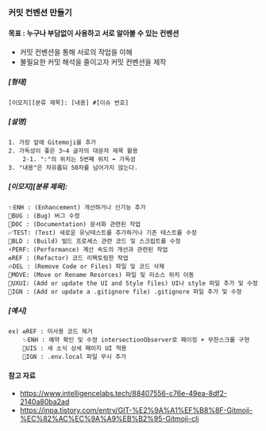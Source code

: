 ### 커밋 컨벤션 만들기

#### 목표 : 누구나 부담없이 사용하고 서로 알아볼 수 있는 컨벤션

- 커밋 컨벤션을 통해 서로의 작업을 이해
- 불필요한 커밋 해석을 줄이고자 커밋 컨벤션을 제작

##### [형태]

```
[이모지][분류 제목]: [내용] #[이슈 번호]
```


##### [설명]
```
1. 가장 앞에 Gitemoji를 추가
2. 가독성이 좋은 3~4 글자의 대문자 제목 활용
    2-1. ":"의 위치는 5번째 위치 ➡️ 가독성
3. "내용"은 자유롭되 50자를 넘어가지 않는다.
```


##### [이모지][분류 제목]:
```
✨ENH : (Enhancement) 개선하거나 신기능 추가
🐛BUG : (Bug) 버그 수정
📝DOC : (Documentation) 문서화 관련된 작업
✅TEST: (Test) 새로운 유닛테스트를 추가하거나 기존 테스트를 수정
👷BLD : (Build) 빌드 프로세스 관련 코드 및 스크립트를 수정
⚡️PERF: (Performance) 계산 속도의 개선과 관련된 작업
♻️REF : (Refactor) 코드 리팩토링한 작업
🔥DEL : (Remove Code or Files) 파일 및 코드 삭제
🚚MOVE: (Move or Rename Resorces) 파일 및 리소스 위치 이동
💄UXUI: (Add or update the UI and Style files) UI나 style 파일 추가 및 수정
🙈IGN : (Add or update a .gitignore file) .gitignore 파일 추가 및 수정
```

##### [예시]

```
ex) ♻️REF : 미사용 코드 제거
    ✨ENH : 예약 확인 및 수정 intersectionObserver로 페이징 + 무한스크롤 구현
    💄UIS : 새 소식 상세 페이지 UI 적용
    🙈IGN : .env.local 파일 무시 추가
```

#### 참고 자료

- https://www.intelligencelabs.tech/88407556-c76e-49ea-8df2-2140a80ba2ad
- https://inpa.tistory.com/entry/GIT-%E2%9A%A1%EF%B8%8F-Gitmoji-%EC%82%AC%EC%9A%A9%EB%B2%95-Gitmoji-cli

<!--
#### ⚠️ 추후 커밋 메세지 컨벤션 추가
- https://velog.io/@shin6403/Git-git-%EC%BB%A4%EB%B0%8B-%EC%BB%A8%EB%B2%A4%EC%85%98-%EC%84%A4%EC%A0%95%ED%95%98%EA%B8%B0
- https://overcome-the-limits.tistory.com/entry/%ED%98%91%EC%97%85-%ED%98%91%EC%97%85%EC%9D%84-%EC%9C%84%ED%95%9C-%EA%B8%B0%EB%B3%B8%EC%A0%81%EC%9D%B8-git-%EC%BB%A4%EB%B0%8B%EC%BB%A8%EB%B2%A4%EC%85%98-%EC%84%A4%EC%A0%95%ED%95%98%EA%B8%B0#%EB%A9%94%EC%8B%9C%EC%A7%80-%EA%B5%AC%EC%A1%B0
- https://doublesprogramming.tistory.com/256
  -->